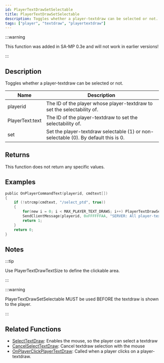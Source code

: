 ```yaml
---
id: PlayerTextDrawSetSelectable
title: PlayerTextDrawSetSelectable
description: Toggles whether a player-textdraw can be selected or not.
tags: ["player", "textdraw", "playertextdraw"]
---
```


:::warning

This function was added in SA-MP 0.3e and will not work in earlier versions!

:::

## Description

Toggles whether a player-textdraw can be selected or not.

| Name            | Description                                                                         |
| --------------- | ----------------------------------------------------------------------------------- |
| playerid        | The ID of the player whose player-textdraw to set the selectability of.             |
| PlayerText:text | The ID of the player-textdraw to set the selectability of.                          |
| set             | Set the player-textdraw selectable (1) or non-selectable (0). By default this is 0. |

## Returns

This function does not return any specific values.

## Examples

```c
public OnPlayerCommandText(playerid, cmdtext[])
{
    if (!strcmp(cmdtext, "/select_ptd", true))
    {
        for(new i = 0; i < MAX_PLAYER_TEXT_DRAWS; i++) PlayerTextDrawSetSelectable(playerid, PlayerText:i, 1);
        SendClientMessage(playerid, 0xFFFFFFAA, "SERVER: All player-textdraws can be selected now!");
        return 1;
    }
    return 0;
}
```

## Notes

:::tip

Use PlayerTextDrawTextSize to define the clickable area.

:::

:::warning

PlayerTextDrawSetSelectable MUST be used BEFORE the textdraw is shown to the player.

:::

## Related Functions

- [SelectTextDraw](SelectTextDraw): Enables the mouse, so the player can select a textdraw
- [CancelSelectTextDraw](CancelSelectTextDraw): Cancel textdraw selection with the mouse
- [OnPlayerClickPlayerTextDraw](../callbacks/OnPlayerClickPlayerTextDraw): Called when a player clicks on a player-textdraw.
